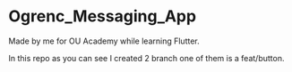 # Ogrenc_Messaging_App

Made by me for OU Academy while learning Flutter.

In this repo as you can see I created 2 branch one of them is a feat/button.


